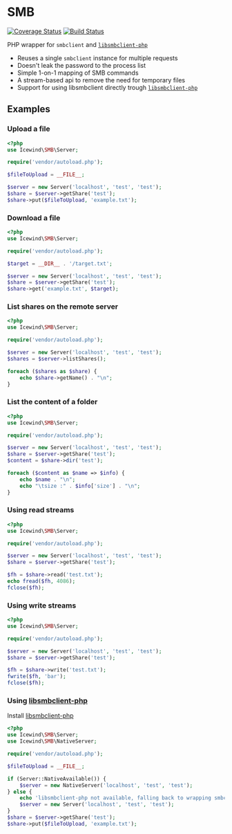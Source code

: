 SMB
===

[![Coverage Status](https://img.shields.io/coveralls/icewind1991/SMB.svg)](https://coveralls.io/r/icewind1991/SMB?branch=master)
[![Build Status](https://travis-ci.org/icewind1991/SMB.svg?branch=master)](https://travis-ci.org/icewind1991/SMB)

PHP wrapper for `smbclient` and [`libsmbclient-php`](https://github.com/eduardok/libsmbclient-php)

- Reuses a single `smbclient` instance for multiple requests
- Doesn't leak the password to the process list
- Simple 1-on-1 mapping of SMB commands
- A stream-based api to remove the need for temporary files
- Support for using libsmbclient directly trough [`libsmbclient-php`](https://github.com/eduardok/libsmbclient-php)

Examples
----

### Upload a file ###

```php
<?php
use Icewind\SMB\Server;

require('vendor/autoload.php');

$fileToUpload = __FILE__;

$server = new Server('localhost', 'test', 'test');
$share = $server->getShare('test');
$share->put($fileToUpload, 'example.txt');
```

### Download a file ###

```php
<?php
use Icewind\SMB\Server;

require('vendor/autoload.php');

$target = __DIR__ . '/target.txt';

$server = new Server('localhost', 'test', 'test');
$share = $server->getShare('test');
$share->get('example.txt', $target);
```

### List shares on the remote server ###

```php
<?php
use Icewind\SMB\Server;

require('vendor/autoload.php');

$server = new Server('localhost', 'test', 'test');
$shares = $server->listShares();

foreach ($shares as $share) {
	echo $share->getName() . "\n";
}
```

### List the content of a folder ###

```php
<?php
use Icewind\SMB\Server;

require('vendor/autoload.php');

$server = new Server('localhost', 'test', 'test');
$share = $server->getShare('test');
$content = $share->dir('test');

foreach ($content as $name => $info) {
	echo $name . "\n";
	echo "\tsize :" . $info['size'] . "\n";
}
```

### Using read streams

```php
<?php
use Icewind\SMB\Server;

require('vendor/autoload.php');

$server = new Server('localhost', 'test', 'test');
$share = $server->getShare('test');

$fh = $share->read('test.txt');
echo fread($fh, 4086);
fclose($fh);
```

### Using write streams

```php
<?php
use Icewind\SMB\Server;

require('vendor/autoload.php');

$server = new Server('localhost', 'test', 'test');
$share = $server->getShare('test');

$fh = $share->write('test.txt');
fwrite($fh, 'bar');
fclose($fh);
```

### Using [libsmbclient-php](https://github.com/eduardok/libsmbclient-php) ###

Install [libsmbclient-php](https://github.com/eduardok/libsmbclient-php)

```php
<?php
use Icewind\SMB\Server;
use Icewind\SMB\NativeServer;

require('vendor/autoload.php');

$fileToUpload = __FILE__;

if (Server::NativeAvailable()) {
    $server = new NativeServer('localhost', 'test', 'test');
} else {
    echo 'libsmbclient-php not available, falling back to wrapping smbclient';
    $server = new Server('localhost', 'test', 'test');
}
$share = $server->getShare('test');
$share->put($fileToUpload, 'example.txt');
```
